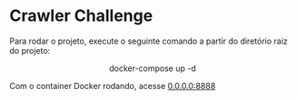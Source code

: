 <p align="center"><h1>Crawler Challenge</h1></p>

<p>Para rodar o projeto, execute o seguinte comando a partir do diretório raiz do projeto:<p>

<p align="center">docker-compose up -d</p>

<p>Com o container Docker rodando, acesse <a href="http://0.0.0.0:8888" target="_blank">0.0.0.0:8888</a><p>
